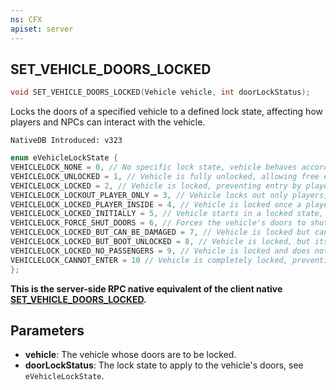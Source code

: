 ```yaml
---
ns: CFX
apiset: server
---
```

## SET_VEHICLE_DOORS_LOCKED

```c
void SET_VEHICLE_DOORS_LOCKED(Vehicle vehicle, int doorLockStatus);
```

Locks the doors of a specified vehicle to a defined lock state, affecting how players and NPCs can interact with the vehicle.
```
NativeDB Introduced: v323
```
```cpp
enum eVehicleLockState {
VEHICLELOCK_NONE = 0, // No specific lock state, vehicle behaves according to the game's default settings.
VEHICLELOCK_UNLOCKED = 1, // Vehicle is fully unlocked, allowing free entry by players and NPCs.
VEHICLELOCK_LOCKED = 2, // Vehicle is locked, preventing entry by players and NPCs.
VEHICLELOCK_LOCKOUT_PLAYER_ONLY = 3, // Vehicle locks out only players, allowing NPCs to enter.
VEHICLELOCK_LOCKED_PLAYER_INSIDE = 4, // Vehicle is locked once a player enters, preventing others from entering.
VEHICLELOCK_LOCKED_INITIALLY = 5, // Vehicle starts in a locked state, but may be unlocked through game events.
VEHICLELOCK_FORCE_SHUT_DOORS = 6, // Forces the vehicle's doors to shut and lock.
VEHICLELOCK_LOCKED_BUT_CAN_BE_DAMAGED = 7, // Vehicle is locked but can still be damaged.
VEHICLELOCK_LOCKED_BUT_BOOT_UNLOCKED = 8, // Vehicle is locked, but its trunk/boot remains unlocked.
VEHICLELOCK_LOCKED_NO_PASSENGERS = 9, // Vehicle is locked and does not allow passengers, except for the driver.
VEHICLELOCK_CANNOT_ENTER = 10 // Vehicle is completely locked, preventing entry entirely, even if previously inside.
};
```

**This is the server-side RPC native equivalent of the client native [SET\_VEHICLE\_DOORS\_LOCKED](?_0xB664292EAECF7FA6).**

## Parameters
* **vehicle**: The vehicle whose doors are to be locked.
* **doorLockStatus**: The lock state to apply to the vehicle's doors, see `eVehicleLockState`.

